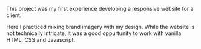 This project was my first experience developing a responsive website for a client.

Here I practiced mixing brand imagery with my design. While the website is not technically intricate, it was a good oppurtunity to work with vanilla HTML, CSS and Javascript.